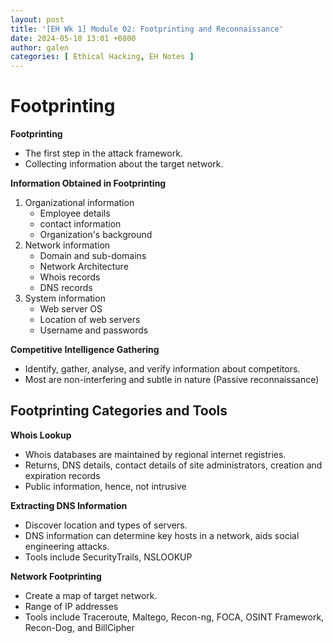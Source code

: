 ```yaml
---
layout: post
title: '[EH Wk 1] Module 02: Footprinting and Reconnaissance'
date: 2024-05-18 13:01 +0800
author: galen
categories: [ Ethical Hacking, EH Notes ]
---
```


# Footprinting
**Footprinting**
- The first step in the attack framework.
- Collecting information about the target network.

**Information Obtained in Footprinting**

1. Organizational information
    - Employee details
    - contact information
    - Organization's background
2. Network information
    - Domain and sub-domains
    - Network Architecture
    - Whois records
    - DNS records
3. System information
    - Web server OS
    - Location of web servers
    - Username and passwords

**Competitive Intelligence Gathering**

- Identify, gather, analyse, and verify information about competitors.
- Most are non-interfering and subtle in nature (Passive reconnaissance)

## Footprinting Categories and Tools

**Whois Lookup**

- Whois databases are maintained by regional internet registries.
- Returns, DNS details, contact details of site administrators, creation and expiration records
- Public information, hence, not intrusive

**Extracting DNS Information**

- Discover location and types of servers.
- DNS information can determine key hosts in a network, aids social engineering attacks.
- Tools include SecurityTrails, NSLOOKUP

**Network Footprinting**

- Create a map of target network.
- Range of IP addresses
- Tools include Traceroute, Maltego, Recon-ng, FOCA, OSINT Framework, Recon-Dog, and BillCipher

